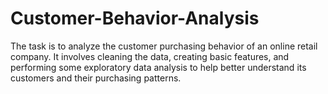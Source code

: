 # Customer-Behavior-Analysis
The task is to analyze the customer purchasing behavior of an online retail company. It involves cleaning the data, creating basic features, and performing some exploratory data analysis to help better understand its customers and their purchasing patterns.
